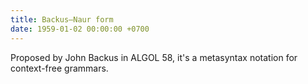 ```yaml
---
title: Backus–Naur form
date: 1959-01-02 00:00:00 +0700
---
```


Proposed by John Backus in ALGOL 58, it's a metasyntax notation for context-free grammars.
